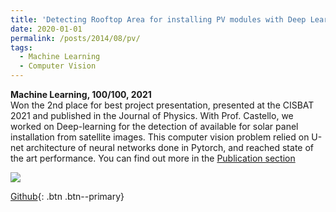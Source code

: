 ```yaml
---
title: 'Detecting Rooftop Area for installing PV modules with Deep Learning'
date: 2020-01-01
permalink: /posts/2014/08/pv/
tags:
  - Machine Learning
  - Computer Vision
---
```


**Machine Learning, 100/100, 2021** <br> Won the 2nd place for best project presentation, presented at the CISBAT 2021 and published in the Journal of Physics. With Prof. Castello, we worked on Deep-learning for the detection of available for solar panel installation from satellite images. This computer vision problem relied on U-net architecture of neural networks done in Pytorch, and reached state of the art performance. You can find out more in the <a href='https://www.overleaf.com/read/ngczwpzhyhpj'>Publication section</a>  


<img src='https://user-images.githubusercontent.com/32882147/102341360-0a944480-3f98-11eb-8970-9ddbd0277339.jpeg'>

[Github](https://github.com/raphaelattias/rooftop-cnn-detection){: .btn .btn--primary}
